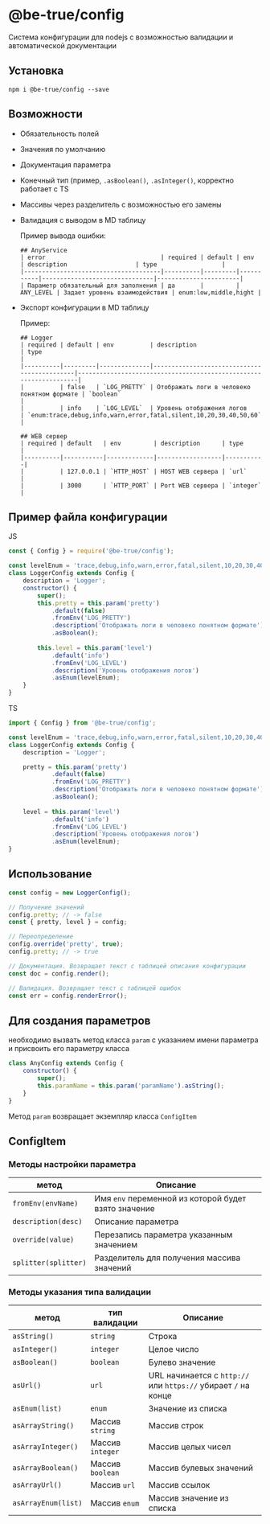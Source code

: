 # @be-true/config

Система конфигурации для nodejs с возможностью валидации и автоматической документации

## Установка
```
npm i @be-true/config --save
```

## Возможности

- Обязательность полей
- Значения по умолчанию
- Документация параметра
- Конечный тип (пример, `.asBoolean()`, `.asInteger()`, корректно работает с TS
- Массивы через разделитель с возможностью его замены
- Валидация с выводом в MD таблицу

    Пример вывода ошибки:
    ```
    ## AnyService
    | error                                | required | default | env       | description                   | type                  |
    |--------------------------------------|----------|---------|-----------|-------------------------------|-----------------------|
    | Параметр обязательный для заполнения | да       |         | ANY_LEVEL | Задает уровень взаимодействия | enum:low,middle,hight |
    ```
- Экспорт конфигурации в MD таблицу

    Пример:
    ```
    ## Logger
    | required | default | env          | description                                 | type                                                              |
    |----------|---------|--------------|---------------------------------------------|-------------------------------------------------------------------|
    |          | false   | `LOG_PRETTY` | Отображать логи в человеко понятном формате | `boolean`                                                         |
    |          | info    | `LOG_LEVEL`  | Уровень отображения логов                   | `enum:trace,debug,info,warn,error,fatal,silent,10,20,30,40,50,60` |

    ## WEB сервер
    | required | default   | env         | description      | type      |
    |----------|-----------|-------------|------------------|-----------|
    |          | 127.0.0.1 | `HTTP_HOST` | HOST WEB сервера | `url`     |
    |          | 3000      | `HTTP_PORT` | Port WEB сервера | `integer` |
    ```

## Пример файла конфигурации

JS
```javascript
const { Config } = require('@be-true/config');

const levelEnum = 'trace,debug,info,warn,error,fatal,silent,10,20,30,40,50,60'.split(',');
class LoggerConfig extends Config {
    description = 'Logger';
    constructor() {
        super();
        this.pretty = this.param('pretty')
            .default(false)
            .fromEnv('LOG_PRETTY')
            .description('Отображать логи в человеко понятном формате')
            .asBoolean();
            
        this.level = this.param('level')
            .default('info')
            .fromEnv('LOG_LEVEL')
            .description('Уровень отображения логов')
            .asEnum(levelEnum);
    }
}
```

TS
```typescript
import { Config } from '@be-true/config';

const levelEnum = 'trace,debug,info,warn,error,fatal,silent,10,20,30,40,50,60'.split(',');
class LoggerConfig extends Config {
    description = 'Logger';

    pretty = this.param('pretty')
            .default(false)
            .fromEnv('LOG_PRETTY')
            .description('Отображать логи в человеко понятном формате')
            .asBoolean();
            
    level = this.param('level')
            .default('info')
            .fromEnv('LOG_LEVEL')
            .description('Уровень отображения логов')
            .asEnum(levelEnum);
}
```

## Использование
```javascript
const config = new LoggerConfig();

// Получение значений
config.pretty; // -> false
const { pretty, level } = config;

// Переопределение
config.override('pretty', true);
config.pretty; // -> true

// Документация. Возвращает текст с таблицей описания конфигурации
const doc = config.render();

// Валидация. Возвращает текст с таблицей ошибок
const err = config.renderError();
```

## Для создания параметров

необходимо вызвать метод класса `param` с указанием имени параметра и присвоить его параметру класса

```javascript
class AnyConfig extends Config {
    constructor() {
        super();
        this.paramName = this.param('paramName').asString();
    }
}
```

Метод `param` возвращает экземпляр класса `ConfigItem`

## ConfigItem

### Методы настройки параметра

| метод                | Описание                                             |
|----------------------|------------------------------------------------------|
| `fromEnv(envName)`   | Имя `env` переменной из которой будет взято значение |
| `description(desc)`  | Описание параметра                                   |
| `override(value)`    | Перезапись параметра указанным значением             |
| `splitter(splitter)` | Разделитель для получения массива значений           |

### Методы указания типа валидации

| метод               | тип валидации    | Описание                                                       |
|---------------------|------------------|----------------------------------------------------------------|
| `asString()`        | `string`         | Строка                                                         |
| `asInteger()`       | `integer`        | Целое число                                                    |
| `asBoolean()`       | `boolean`        | Булево значение                                                |
| `asUrl()`           | `url`            | URL начинается с `http://` или `https://` убирает `/` на конце |
| `asEnum(list)`      | `enum`           | Значение из списка                                             |
| `asArrayString()`   | Массив `string`  | Массив строк                                                   |
| `asArrayInteger()`  | Массив `integer` | Массив целых чисел                                             |
| `asArrayBoolean()`  | Массив `boolean` | Массив булевых значений                                        |
| `asArrayUrl()`      | Массив `url`     | Массив ссылок                                                  |
| `asArrayEnum(list)` | Массив `enum`    | Массив значение из списка                                      |
